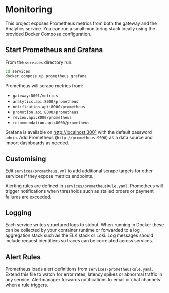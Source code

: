 # Monitoring

This project exposes Prometheus metrics from both the gateway and the Analytics service. You can run a small monitoring stack locally using the provided Docker Compose configuration.

## Start Prometheus and Grafana

From the `services` directory run:

```bash
cd services
docker compose up prometheus grafana
```

Prometheus will scrape metrics from:

- `gateway:8001/metrics`
- `analytics.api:8000/prometheus`
- `notification.api:8000/prometheus`
- `promotion.api:8000/prometheus`
- `review.api:8000/prometheus`
- `recommendation.api:8000/prometheus`

Grafana is available on [http://localhost:3001](http://localhost:3001) with the default password `admin`. Add Prometheus (`http://prometheus:9090`) as a data source and import dashboards as needed.

## Customising

Edit `services/prometheus.yml` to add additional scrape targets for other services if they expose metrics endpoints.

Alerting rules are defined in `services/prometheusRule.yaml`. Prometheus will trigger
notifications when thresholds such as stalled orders or payment failures are exceeded.

## Logging

Each service writes structured logs to stdout. When running in Docker these can be collected by your container runtime or forwarded to a log aggregation stack such as the ELK stack or Loki. Log messages should include request identifiers so traces can be correlated across services.

## Alert Rules

Prometheus loads alert definitions from `services/prometheusRule.yaml`. Extend this file to watch for error rates, latency spikes or abnormal traffic in any service. Alertmanager forwards notifications to email or chat channels when a rule triggers.
